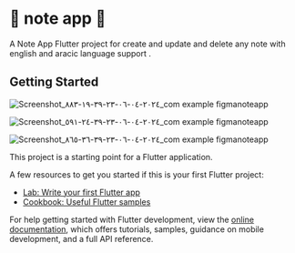 # 👋 note app 📔

A Note App Flutter project for create and update and delete any note with english and aracic language support .

## Getting Started
![Screenshot_٢٠٢٤-٠٤-٠٦-٢٣-٣٩-١٩-٨٨٣_com example figmanoteapp](https://github.com/mohammedsaleh123/note-app-v3/assets/145376248/574ae1c2-3aad-4f73-bacb-d9294810bb6f)

![Screenshot_٢٠٢٤-٠٤-٠٦-٢٣-٣٩-٢٤-٥٩١_com example figmanoteapp](https://github.com/mohammedsaleh123/note-app-v3/assets/145376248/c3a95d1b-6adc-4de4-af29-edb21aaf5d7c)

![Screenshot_٢٠٢٤-٠٤-٠٦-٢٣-٣٩-٣٦-٨٦٥_com example figmanoteapp](https://github.com/mohammedsaleh123/note-app-v3/assets/145376248/2154cc7b-241c-4d2e-a5e3-98442932b41d)


This project is a starting point for a Flutter application.

A few resources to get you started if this is your first Flutter project:

- [Lab: Write your first Flutter app](https://docs.flutter.dev/get-started/codelab)
- [Cookbook: Useful Flutter samples](https://docs.flutter.dev/cookbook)

For help getting started with Flutter development, view the
[online documentation](https://docs.flutter.dev/), which offers tutorials,
samples, guidance on mobile development, and a full API reference.
